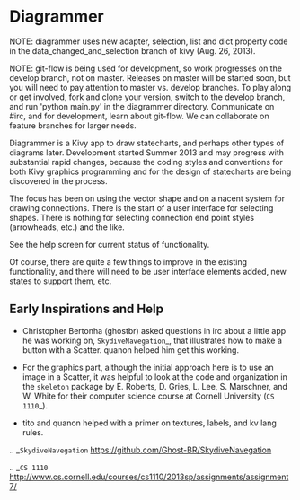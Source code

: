 Diagrammer
==========

NOTE: diagrammer uses new adapter, selection, list and dict property code in
      the data_changed_and_selection branch of kivy (Aug. 26, 2013).

NOTE: git-flow is being used for development, so work progresses on the
      develop branch, not on master. Releases on master will be started soon,
      but you will need to pay attention to master vs. develop branches. To
      play along or get involved, fork and clone your version, switch to the
      develop branch, and run 'python main.py' in the diagrammer directory.
      Communicate on #irc, and for development, learn about git-flow. We can
      collaborate on feature branches for larger needs.

Diagrammer is a Kivy app to draw statecharts, and perhaps other types of
diagrams later. Development started Summer 2013 and may progress with
substantial rapid changes, because the coding styles and conventions for both
Kivy graphics programming and for the design of statecharts are being
discovered in the process.

The focus has been on using the vector shape and on a nacent system
for drawing connections. There is the start of a user interface for selecting
shapes. There is nothing for selecting
connection end point styles (arrowheads, etc.) and the like.

See the help screen for current status of functionality.

Of course, there are quite a few things to improve in the existing
functionality, and there will need to be user interface elements added, new
states to support them, etc.

Early Inspirations and Help
---------------------------

- Christopher Bertonha (ghostbr) asked questions in irc about a little app he
  was working on, `SkydiveNavegation`_, that illustrates how to make a button
  with a Scatter. quanon helped him get this working. 

- For the graphics part, although the initial approach here is to use an image
  in a Scatter, it was helpful to look at the code and organization in the
  ``skeleton`` package by E. Roberts, D. Gries, L. Lee, S. Marschner, and W.
  White for their computer science course at Cornell University (`CS 1110`_). 

- tito and quanon helped with a primer on textures, labels, and kv lang rules.

.. _`SkydiveNavegation` https://github.com/Ghost-BR/SkydiveNavegation

.. _`CS 1110` http://www.cs.cornell.edu/courses/cs1110/2013sp/assignments/assignment7/
